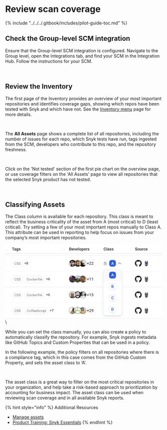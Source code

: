 # Review scan coverage

{% include "../../../.gitbook/includes/pilot-guide-toc.md" %}

## Check ‌the Group-level SCM integration

Ensure that the Group-level SCM integration is configured. Navigate to the Group level, open the Integrations tab, and find your SCM in the Integration Hub. Follow the instructions for your SCM.

<figure><img src="https://lh7-rt.googleusercontent.com/docsz/AD_4nXfVcJKkJhYj17m0dkLnJ1DQNQsyDyfPkRJ-9Gjkf84-XGQuqVuEOY2NCKWd8E_24KByHwmAZY2kUVs8jWzYX_pCpVMRbuwskqNCiAjz7e1dsDmaLzOmWTQL0je9gaf2IHvNFE8dfA?key=i_CNrr-DvB8PGUAzq09BT3pc" alt=""><figcaption></figcaption></figure>

## Review the Inventory

The first page of the Inventory provides an overview of your most important repositories and identifies coverage gaps, showing which repos have been tested with Snyk and which have not. See the [Inventory menu](../../../manage-assets/overview.md) page for more details.

<figure><img src="https://lh7-rt.googleusercontent.com/docsz/AD_4nXe9jbqqPfkZH6PvNz2pBcNtNKgfphy1GayWURCQnmGxFvQG5cw4vcYcsOpPF78ztH8xjcJKkRWKty4lNlC63bN0S8qP-qcU_EOpvbnbBEaPIgadfRnnVilbYlvR8Uk7U6n6fWyhRw?key=i_CNrr-DvB8PGUAzq09BT3pc" alt=""><figcaption></figcaption></figure>

The **All Assets** page shows a complete list of all repositories, including the number of issues for each repo, which Snyk tests have run, tags ingested from the SCM, developers who contribute to this repo, and the repository freshness.

<figure><img src="https://lh7-rt.googleusercontent.com/docsz/AD_4nXcmljy-ooiInsutXG8MAz5nwwTDGFlODl6YGUnbdx942g-RUiuVDMExkkAXG0cCPkcbsh6uT-eJdURlItkQSUZfxGHbYUhLlxqNMI0IFDIX2paJE45ywN6kX3zB2SMlZ_rg4cqb?key=i_CNrr-DvB8PGUAzq09BT3pc" alt=""><figcaption></figcaption></figure>

Click on the 'Not tested' section of the first pie chart on the overview page, or use coverage filters on the 'All Assets' page to view all repositories that the selected Snyk product has not tested.&#x20;

<figure><img src="https://lh7-rt.googleusercontent.com/docsz/AD_4nXdlF4lPPJwbjSsf6AuZGzPERNXWKLi6gUWCF7JO0jOiYCgNYtHsqkvzxCIkx6-Ea5Kl9pF1VItX100Eo-ZN8MquDnUNfzUC2_C6f2p29TIv_5zOLNBfPumkBg0BrSf3bmCLDk2tXQ?key=i_CNrr-DvB8PGUAzq09BT3pc" alt=""><figcaption></figcaption></figure>

## Classifying Assets

The Class column is available for each repository. This class is meant to reflect the business criticality of the asset from A (most critical) to D (least critical). Try setting a few of your most important repos manually to Class A. This attribute can be used in reporting to help focus on issues from your company’s most important repositories.

![](<../../../.gitbook/assets/image (42).png>)\


While you can set the class manually, you can also create a policy to automatically classify the repository. For example, Snyk ingests metadata like GitHub Topics and Custom Properties that can be used in a policy.

In the following example, the policy filters on all repositories where there is a compliance tag, which in this case comes from the GitHub Custom Property, and sets the asset class to ‘A’.

<figure><img src="https://lh7-rt.googleusercontent.com/docsz/AD_4nXcC7X0ZTEwCAix3-FOwBYV5pKnyCTGigFGmVLy0VNgkPcW4JZpgzdEB3YtuyJWZ6I_f1VSWXlQfIoKnGw1Em3u3Wqnf1-LVSYhL1Im189lpjZLpJi1kTFf7zw9Fn03x3BC0xZbVSg?key=i_CNrr-DvB8PGUAzq09BT3pc" alt=""><figcaption></figcaption></figure>

The asset class is a great way to filter on the most critical repositories in your organization, and help take a risk-based approach to prioritization by accounting for business impact. The asset class can be used when reviewing scan coverage and in all available Snyk reports.

{% hint style="info" %}
Additional Resources

* [Manage assets](../../../manage-assets/overview.md)
* [Product Training: Snyk Essentials](https://learn.snyk.io/catalog/?type=product-training\&topics=Snyk+Essentials)
{% endhint %}
